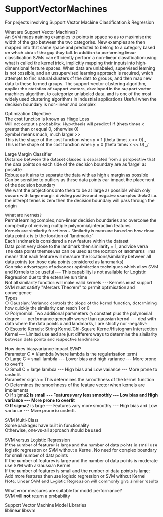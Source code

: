 # SupportVectorMachines
 For projects involving Support Vector Machine Classification & Regression

What are Support Vector Machines?  <br>
An SVM maps training examples to points in space so as to maximise the width of the gap between the two categories. New examples are then mapped into that same space and predicted to belong to a category based on which side of the gap they fall.
In addition to performing linear classification SVMs can efficiently perform a non-linear classification using what is called the kernel trick, implicitly mapping their inputs into high-dimensional feature spaces.
When data are unlabeled, supervised learning is not possible, and an unsupervised learning approach is required, which attempts to find natural clusters of the data to groups, and then map new data to these formed groups. The support-vector clustering algorithm, applies the statistics of support vectors, developed in the support vector machines algorithm, to categorize unlabeled data, and is one of the most widely used clustering algorithms in industrial applications
Useful when the decision boundary is non-linear and complex

Optimization Objective  <br>
The cost function is known as Hinge Loss <br>
Will not output a probability: Hypothesis will predict 1 if (theta times x greater than or equal 0, otherwise 0)  <br>
Symbol means much, much larger >>  <br> 
This is the shape of the cost function when y = 1 (theta times x >> 0) \_   <br>
This is the shape of the cost function when y = 0 (theta times x << 0)  _/   <br>

Large Margin Classifier  <br>
Distance between the dataset classes is separated from a perspective that the data points on each side of the decision boundary are as 'large' as possible  <br>
Robust as it aims to separate the data with as high a margin as possible <br>
Can be sensitive to outliers as these data points can impact the placement of the decision boundary <br>
We want the projections onto theta to be as large as possible which only occurs with large margin dividing positive and negative examples theta0 i.e. the interept terms is zero then the decision boundary will pass through the origin  <br>
 
 What are Kernels? <br>
Permit learning complex, non-linear decision boundaries and overcome the complexity of deriving multiple polynomial/interaction features <br>
Kernels are similarity functions - Similarity is measure based on how close data point x is to the location of 'landmarks' <br>
Each landmark is considered a new feature within the dataset <br>
Data point very close to the landmark then similarity = 1, and vice versa <br>
The data points themselves can be used as the location of landmarks. This means that each feature will measure the locations/similarity between all data points (or those data points considered as landmarks) <br>
Can take advantages of advances optimisation techniques which allow SVM and Kernels to be useful --- This capability is not available for Logistic Regression due to the extensive run time <br>
Not all similarity function will make valid kernels --- Kernels must support SVM must satisfy "Mercers Theorem" to permit optimisation and convergence  <br>
Types: <br>
	○ Gaussian: Variance controls the slope of the kernel function, determining how quickly the similarity can reach 1 or 0 <br>
	○ Polynomial: Two additional parameters (a constant plus the polynomial degree --- performance generally worse than gaussian kernal --- deal with data where the data points x and landmarks, l are strictly non-negative <br>
	○ Esoteric Kernels: String Kernel/Chi-Square Kernel/Histogram Intersection Kernel --- Limited use and are just different ways to determine the similarity between data points and respective landmarks  <br>
	
How does bias/variance impact SVM? <br>
Parameter C = 1/lambda (where lambda is the regularisation term)  <br>
	○ Large C = small lambda --- Lower bias and high variance --- More prone to overfit <br>
	○ Small C = large lambda --- High bias and Low variance --- More prone to underfit <br>
Parameter sigma = This determines the smoothness of the kernel function <br>
	○ Determines the smoothness of the feature vector when kernels are implements  <br>
	○ If sigma**2 is small --- Features vary less smoothly --- Low bias and High variance --- More prone to overfit <br>
	○ If sigma**2 is large --- Features vary more smoothly --- High bias and Low variance --- More prone to underfit <br>

SVM Multi-Class <br>
Some packages have built in functionality  <br>
Otherwise, one-vs-all approach should be used <br>

SVM versus Logistic Regression <br>
If the number of features is large and the number of data points is small use logistic regression or SVM without a Kernel. No need for complex boundary for small number of data points <br>
If the number of features is large and the number of data points is moderate use SVM with a Gaussian Kernel <br>
If the number of features is small and the number of data points is large: Add more features then use logistic regression or SVM without Kernel <br>
Note: Linear SVM and Logistic Regression will commonly give similar results <br>

What error measures are suitable for model performance? <br>
SVM will **not** return a probability  <br>

Support Vector Machine Model Libraries  <br>
liblinear 
libsvm
